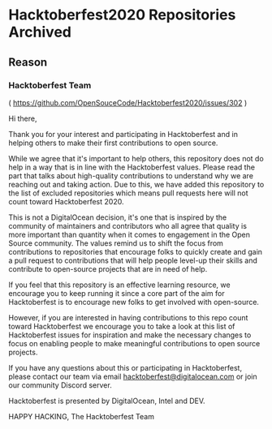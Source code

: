 # Hacktoberfest2020 Repositories Archived 

## Reason
### Hacktoberfest Team 
( https://github.com/OpenSouceCode/Hacktoberfest2020/issues/302 )

Hi there,

Thank you for your interest and participating in Hacktoberfest and in helping others to make their first contributions to open source.

While we agree that it's important to help others, this repository does not do help in a way that is in line with the Hacktoberfest values. Please read the part that talks about high-quality contributions to understand why we are reaching out and taking action. Due to this, we have added this repository to the list of excluded repositories which means pull requests here will not count toward Hacktoberfest 2020.

This is not a DigitalOcean decision, it's one that is inspired by the community of maintainers and contributors who all agree that quality is more important than quantity when it comes to engagement in the Open Source community. The values remind us to shift the focus from contributions to repositories that encourage folks to quickly create and gain a pull request to contributions that will help people level-up their skills and contribute to open-source projects that are in need of help.

If you feel that this repository is an effective learning resource, we encourage you to keep running it since a core part of the aim for Hacktoberfest is to encourage new folks to get involved with open-source.

However, if you are interested in having contributions to this repo count toward Hacktoberfest we encourage you to take a look at this list of Hacktoberfest issues for inspiration and make the necessary changes to focus on enabling people to make meaningful contributions to open source projects.

If you have any questions about this or participating in Hacktoberfest, please contact our team via email hacktoberfest@digitalocean.com or join our community Discord server.

Hacktoberfest is presented by DigitalOcean, Intel and DEV.

HAPPY HACKING,
The Hacktoberfest Team



